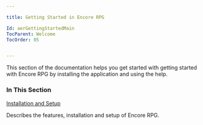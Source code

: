 ```yaml
---

title: Getting Started in Encore RPG

Id: aerGettingStartedMain
TocParent: Welcome
TocOrder: 05


---
```


This section of the documentation helps you get started with getting started with Encore RPG by installing the application and using the help. 

### In This Section

[Installation and Setup](aerInstallationAndSetup.html)

Describes the features, installation and setup of Encore RPG.

